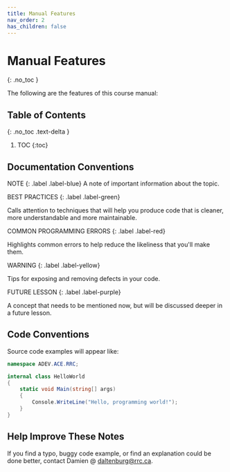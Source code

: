 ```yaml
---
title: Manual Features
nav_order: 2
has_children: false
---
```


# Manual Features
{: .no_toc }

The following are the features of this course manual:

## Table of Contents
{: .no_toc .text-delta }

1. TOC
{:toc}

## Documentation Conventions

NOTE {: .label .label-blue} A note of important information about the topic.

BEST PRACTICES
{: .label .label-green}

Calls attention to techniques that will help you produce code that is cleaner, more understandable and more maintainable.

COMMON PROGRAMMING ERRORS
{: .label .label-red}

Highlights common errors to help reduce the likeliness that you'll make them.

WARNING
{: .label .label-yellow}

Tips for exposing and removing defects in your code.

FUTURE LESSON
{: .label .label-purple}

A concept that needs to be mentioned now, but will be discussed deeper in a future lesson.

## Code Conventions

Source code examples will appear like:

```csharp
namespace ADEV.ACE.RRC;

internal class HelloWorld
{
    static void Main(string[] args)
    {
        Console.WriteLine("Hello, programming world!");
    }
}
```

## Help Improve These Notes

If you find a typo, buggy code example, or find an explanation could be done better, contact Damien @ [daltenburg@rrc.ca](mailto:daltenburg@rrc.ca).